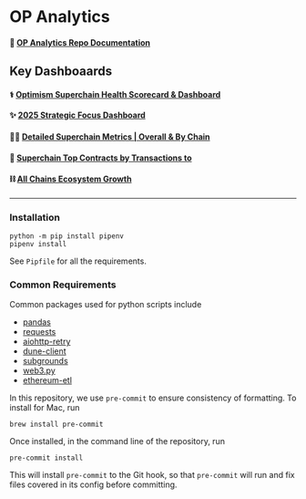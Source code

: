 # OP Analytics

#### 📄 [OP Analytics Repo Documentation](https://static.optimism.io/op-analytics/sphinx/html/index.html)

## Key Dashboaards
#### ⚕️ [Optimism Superchain Health Scorecard & Dashboard](https://docs.google.com/spreadsheets/d/1f-uIW_PzlGQ_XFAmsf9FYiUf0N9l_nePwDVrw0D5MXY/edit?gid=584971628#gid=584971628)
#### ✨ [2025 Strategic Focus Dashboard](https://app.hex.tech/61bffa12-d60b-484c-80b9-14265e268538/app/d28726b2-ff11-4f94-8a9f-6bb0a86f4b46/latest)
#### 🦸‍♂️ [Detailed Superchain Metrics | Overall & By Chain](https://app.hex.tech/61bffa12-d60b-484c-80b9-14265e268538/app/a7697196-fdfd-4a59-88ef-d91d52801518/latest)
#### 🧮 [Superchain Top Contracts by Transactions to](https://app.hex.tech/61bffa12-d60b-484c-80b9-14265e268538/app/cd3f1525-08f0-4a49-a15a-b72f46f2a0d8/latest)
#### ⛓️ [All Chains Ecosystem Growth](https://app.hex.tech/61bffa12-d60b-484c-80b9-14265e268538/app/237e99a4-5cf5-4535-aa25-eb752c4e6028/latest?)

---

### Installation
```
python -m pip install pipenv
pipenv install
```
See `Pipfile` for all the requirements.

### Common Requirements
Common packages used for python scripts include
- [pandas](https://github.com/pandas-dev/pandas)
- [requests](https://github.com/psf/requests)
- [aiohttp-retry](https://github.com/inyutin/aiohttp_retry)
- [dune-client](https://github.com/cowprotocol/dune-client)
- [subgrounds](https://github.com/0xPlaygrounds/subgrounds)
- [web3.py](https://github.com/ethereum/web3.py)
- [ethereum-etl](https://github.com/blockchain-etl/ethereum-etl)

In this repository, we use `pre-commit` to ensure consistency of formatting. To install for Mac, run
```
brew install pre-commit
```
Once installed, in the command line of the repository, run
```
pre-commit install
```
This will install `pre-commit` to the Git hook, so that `pre-commit` will run and fix files covered in its config before committing.
